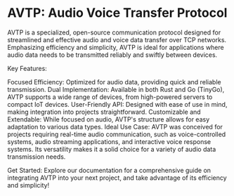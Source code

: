 # AVTP: Audio Voice Transfer Protocol

AVTP is a specialized, open-source communication protocol designed for streamlined and effective audio and voice data transfer over TCP networks. Emphasizing efficiency and simplicity, AVTP is ideal for applications where audio data needs to be transmitted reliably and swiftly between devices.

Key Features:

Focused Efficiency: Optimized for audio data, providing quick and reliable transmission.
Dual Implementation: Available in both Rust and Go (TinyGo), AVTP supports a wide range of devices, from high-powered servers to compact IoT devices.
User-Friendly API: Designed with ease of use in mind, making integration into projects straightforward.
Customizable and Extendable: While focused on audio, AVTP's structure allows for easy adaptation to various data types.
Ideal Use Case:
AVTP was conceived for projects requiring real-time audio communication, such as voice-controlled systems, audio streaming applications, and interactive voice response systems. Its versatility makes it a solid choice for a variety of audio data transmission needs.

Get Started:
Explore our documentation for a comprehensive guide on integrating AVTP into your next project, and take advantage of its efficiency and simplicity!
